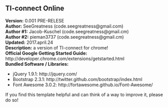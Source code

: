 <html>
    <head>
    </head>
    <body>
        <h2>TI-connect Online</h2>
        <div><b>Version:</b> 0.001 PRE-RELESE</div>
        <div><b>Author:</b> SeeGreatness (code.seegreatness@gmail.com)</div>
        <div><b>Author #1:</b> Jacob-Kuschel (code.seegreatness@gmail.cm)</div>
        <div><b>Author #2:</b> pieman3737 (code.seegreatness@gmail.cm)</div>
        <div><b>Updated:</b> 2017.april.24</div>
        <div><b>Description:</b> a version of TI-connect for chrome!</div>
        <div><b>Official Google Getting Started Guide:</b> http://developer.chrome.com/extensions/getstarted.html</div>
        <div><b>Bundled Software / Libraries:</b></div>
        <div>
            <ul>
                <li>jQuery 1.9.1: http://jquery.com/</li>
                <li>Bootstrap 2.3.1: http://twitter.github.com/bootstrap/index.html</li>
                <li>Font Awesome 3.0.2: http://fortawesome.github.io/Font-Awesome/</li>
            </ul>
        </div>
        <div>If you find this template helpful and can think of a way to improve it, please do so!</div>
    </body>
</html>
